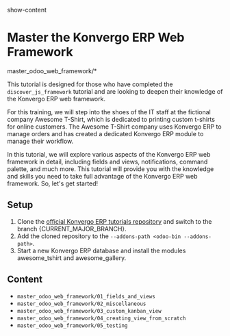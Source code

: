 show-content  

# Master the Konvergo ERP Web Framework

<div class="toctree" titlesonly="" glob="">

master_odoo_web_framework/\*

</div>

This tutorial is designed for those who have completed the
`discover_js_framework` tutorial and are looking to deepen their
knowledge of the Konvergo ERP web framework.

For this training, we will step into the shoes of the IT staff at the
fictional company Awesome T-Shirt, which is dedicated to printing custom
t-shirts for online customers. The Awesome T-Shirt company uses Konvergo ERP to
manage orders and has created a dedicated Konvergo ERP module to manage their
workflow.

In this tutorial, we will explore various aspects of the Konvergo ERP web
framework in detail, including fields and views, notifications, command
palette, and much more. This tutorial will provide you with the
knowledge and skills you need to take full advantage of the Konvergo ERP web
framework. So, let's get started!

## Setup

1.  Clone the [official Konvergo ERP tutorials
    repository](https://github.com/odoo/tutorials) and switch to the
    branch <span class="title-ref">{CURRENT_MAJOR_BRANCH}</span>.
2.  Add the cloned repository to the
    `--addons-path <odoo-bin --addons-path>`.
3.  Start a new Konvergo ERP database and install the modules
    <span class="title-ref">awesome_tshirt</span> and
    <span class="title-ref">awesome_gallery</span>.

## Content

- `master_odoo_web_framework/01_fields_and_views`
- `master_odoo_web_framework/02_miscellaneous`
- `master_odoo_web_framework/03_custom_kanban_view`
- `master_odoo_web_framework/04_creating_view_from_scratch`
- `master_odoo_web_framework/05_testing`
